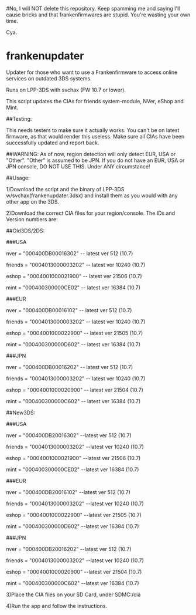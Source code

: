 #No, I will NOT delete this repository. Keep spamming me and saying I'll cause bricks and that frankenfirmwares are stupid. You're wasting your own time.

Cya.



# frankenupdater
Updater for those who want to use a Frankenfirmware to access online services on outdated 3DS systems.

Runs on LPP-3DS with svchax (FW 10.7 or lower).

This script updates the CIAs for friends system-module, NVer, eShop and Mint.

##Testing:

This needs testers to make sure it actually works. You can't be on latest firmware, as that would render this useless. Make sure all CIAs have been successfully updated and report back. 

##WARNING:
As of now, region detection will only detect EUR, USA or "Other". "Other" is assumed to be JPN.
If you do not have an EUR, USA or JPN console, DO NOT USE THIS. Under ANY circumstance!

##Usage:

1)Download the script and the binary of LPP-3DS w/svchax(frankenupdater.3dsx) and install them as you would with any other app on the 3DS.

2)Download the correct CIA files for your region/console. The IDs and Version numbers are:

##Old3DS/2DS:

###USA

nver = "000400DB00016302" -- latest ver 512 (10.7)

friends = "0004013000003202" -- latest ver 10240 (10.7)

eshop = "0004001000021900" -- latest ver 21506 (10.7)

mint = "000400300000CE02" -- latest ver 16384 (10.7)


###EUR

nver = "000400DB00016102" -- latest ver 512 (10.7)

friends = "0004013000003202" -- latest ver 10240 (10.7)

eshop = "0004001000022900" -- latest ver 21505 (10.7)

mint = "000400300000D602" -- latest ver 16384 (10.7)


###JPN

nver = "000400DB00016202" -- latest ver 512 (10.7)

friends = "0004013000003202" -- latest ver 10240 (10.7)

eshop = "0004001000020900" -- latest ver 21504 (10.7)

mint = "000400300000C602" -- latest ver 16384 (10.7)


##New3DS:

###USA

nver = "000400DB20016302" --latest ver 512 (10.7)

friends = "0004013000003202" --latest ver 10240 (10.7)

eshop = "0004001000021900" --latest ver 21506 (10.7)

mint = "000400300000CE02" --latest ver 16384 (10.7)

###EUR

nver = "000400DB20016102" --latest ver 512 (10.7)

friends = "0004013000003202" --latest ver 10240 (10.7)

eshop = "0004001000022900" --latest ver 21505 (10.7)

mint = "000400300000D602" --latest ver 16384 (10.7)


###JPN

nver = "000400DB20016202" --latest ver 512 (10.7)

friends = "0004013000003202" --latest ver 10240 (10.7)

eshop = "0004001000020900" --latest ver 21504 (10.7)

mint = "000400300000C602" --latest ver 16384 (10.7)

3)Place the CIA files on your SD Card, under SDMC:/cia

4)Run the app and follow the instructions.
